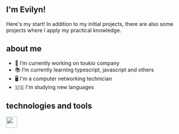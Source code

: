 ## I'm Evilyn!

Here's my start! In addition to my initial projects, there are also some projects where I apply my practical knowledge.

## about me
- 📌 I’m currently working on toukio company
- 📚 I’m currently learning typescript, javascript and others
- 🖥 I'm a computer networking technician
- 🇺🇸 I'm studying new languages

## technologies and tools
<div>
<img height="30px" width="30px" src="https://cdn.jsdelivr.net/gh/devicons/devicon/icons/nodejs/nodejs-original.svg" /> 
</div>
